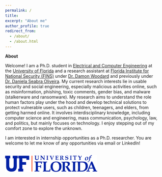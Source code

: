 ```yaml
---
permalink: /
title: 
excerpt: "About me"
author_profile: true
redirect_from: 
  - /about/
  - /about.html
---
```


**About**

Welcome! I am a Ph.D. student in [Electrical and Computer Engineering](https://www.ece.ufl.edu/) at the [University of Florida](https://www.ufl.edu/) and a research assistant at [Florida Institute for National Security (FINS)](https://fins.institute.ufl.edu/) under [Dr. Damon Woodard](https://damonwoodard.com/) and previously under [Dr. Daniela Seabra Oliveira](https://danielaseabraoliveira.com/). My current research interests lie in usable security and social engineering, especially malicious activities online, such as misinformation, phishing, toxic comments, gender bias, and malware (stalkerware and ransomware). My research aims to understand the role human factors play under the hood and develop technical solutions to protect vulnerable users, such as children, teenagers, and elders, from getting harmed online. It involves interdisciplinary knowledge, including computer science and engineering, mass communication, psychology, law, and politics, but mainly focuses on technology. I enjoy stepping out of my comfort zone to explore the unknown.

I am interested in internship opportunities as a Ph.D. researcher. You are welcome to let me know of any opportunities via email or LinkedIn!


<br>

<img src="/images/Horizontal_Logo-RGB_Raster-BLUE_ORANGE.png" alt="UF Logo" width="300">
